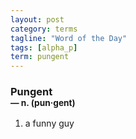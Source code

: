 ```yaml
---
layout: post
category: terms
tagline: "Word of the Day"
tags: [alpha_p]
term: pungent
---
```


<h3>Pungent<br/> <small>&mdash; n. (pun<span>&middot;</span>gent)</small></h3>
<p><ol>
<li>a funny guy</li>
</ol></p>
